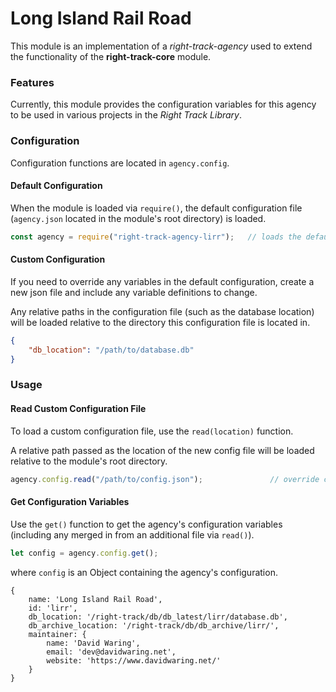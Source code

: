 Long Island Rail Road
==========================

This module is an implementation of a _right-track-agency_ used to 
extend the functionality of the **right-track-core** module.

### Features

Currently, this module provides the configuration variables for this 
agency to be used in various projects in the _Right Track Library_.

### Configuration

Configuration functions are located in `agency.config`. 

#### Default Configuration

When the module is loaded via `require()`, the default configuration file (`agency.json` 
located in the module's root directory) is loaded.

```javascript
const agency = require("right-track-agency-lirr");   // loads the default configuration  
``` 

#### Custom Configuration

If you need to override any variables in the default configuration, create a new 
json file and include any variable definitions to change.

Any relative paths in the configuration file (such as the database location) will 
be loaded relative to the directory this configuration file is located in.

```json
{
    "db_location": "/path/to/database.db"
}
```

### Usage

#### Read Custom Configuration File

To load a custom configuration file, use the `read(location)` function.

A relative path passed as the location of the new config file will be loaded 
relative to the module's root directory.

```javascript
agency.config.read("/path/to/config.json");               // override config variables
```


#### Get Configuration Variables

Use the `get()` function to get the agency's configuration variables (including 
any merged in from an additional file via `read()`).

```javascript
let config = agency.config.get();
```

where `config` is an Object containing the agency's configuration.

```
{ 
    name: 'Long Island Rail Road',
    id: 'lirr',
    db_location: '/right-track/db/db_latest/lirr/database.db',
    db_archive_location: '/right-track/db/db_archive/lirr/',
    maintainer: { 
        name: 'David Waring',
        email: 'dev@davidwaring.net',
        website: 'https://www.davidwaring.net/' 
    } 
}
```